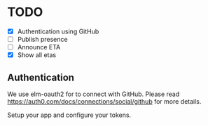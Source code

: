 # TODO

- [X] Authentication using GitHub
- [ ] Publish presence
- [ ] Announce ETA
- [X] Show all etas

## Authentication

We use elm-oauth2 for to connect with GitHub. Please read
https://auth0.com/docs/connections/social/github for more details.

Setup your app and configure your tokens.
